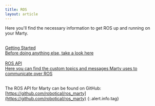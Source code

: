 ```yaml
---
title: ROS
layout: article
---
```


Here you'll find the necessary information to get ROS up and running on your Marty.

<div>

<br class="smaller">
<a href="/ros/getting_started" class="inherit">
<div class="well bigger">
  Getting Started
<div class="smaller muted">
  Before doing anything else, take a look here
</div>
</div>
</a>

<br class="smaller">
<a href="/ros/ros_api" class="inherit">
<div class="well bigger">
  ROS API
<div class="smaller muted">
  Here you can find the custom topics and messages Marty uses to communicate over ROS
</div>
</div>
</a>

<br class="smaller">
</div>

The ROS API for Marty can be found on GitHub:
[https://github.com/robotical/ros_marty](https://github.com/robotical/ros_marty)
{:.alert.info.tag}

<br>
